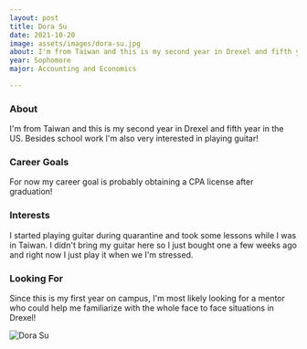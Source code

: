 ```yaml
---
layout: post
title: Dora Su 
date: 2021-10-20
image: assets/images/dora-su.jpg
about: I'm from Taiwan and this is my second year in Drexel and fifth year in the US. Besides school work I'm also very interested in playing guitar! 
year: Sophomore
major: Accounting and Economics 

---
```


### About

I'm from Taiwan and this is my second year in Drexel and fifth year in the US. Besides school work I'm also very interested in playing guitar! 

### Career Goals

For now my career goal is probably obtaining a CPA license after graduation! 

### Interests

I started playing guitar during quarantine and took some lessons while I was in Taiwan. I didn't bring my guitar here so I just bought one a few weeks ago and right now I just play it when we I'm stressed. 

### Looking For

Since this is my first year on campus, I'm most likely looking for a mentor who could help me familiarize with the whole face to face situations in Drexel! 

<div class="text-center my-5">
    <img src="{ ../dora-su.jpg | absolute_url }" alt="Dora Su" class="rounded post-img" />
</div>
